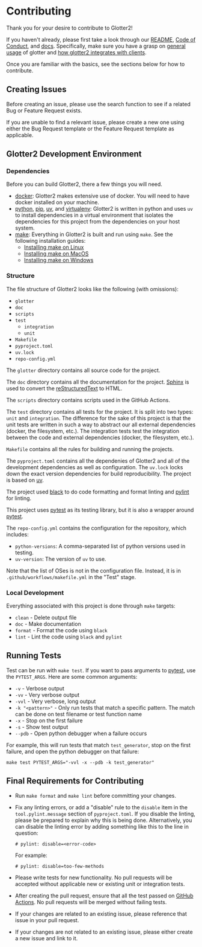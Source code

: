 # Contributing

Thank you for your desire to contribute to Glotter2!

If you haven't already, please first take a look through our [README], [Code of Conduct],
and [docs]. Specifically, make sure you have a grasp on [general usage][docs-general-usage]
of glotter and [how glotter2 integrates with clients][docs-integrating].

Once you are familiar with the basics, see the sections below for how to contribute.

## Creating Issues

Before creating an issue, please use the search function to see if a related Bug or Feature
Request exists.

If you are unable to find a relevant issue, please create a new one using either the Bug Request
template or the Feature Request template as applicable.

## Glotter2 Development Environment

### Dependencies

Before you can build Glotter2, there a few things you will need.

- [docker]: Glotter2 makes extensive use of docker. You will need to have docker installed on your
  machine.
- [python], [pip], [uv][uv], and [virtualenv]: Glotter2 is written in python and uses `uv` to install
  dependencies in a virtual environment that isolates the dependencies for this project
  from the dependencies on your host system.
- [make]: Everything in Glotter2 is built and run using `make`. See the following installation
  guides:
  - [Installing make on Linux]
  - [Installing make on MacOS]
  - [Installing make on Windows]

### Structure

The file structure of Glotter2 looks like the following (with omissions):

- `glotter`
- `doc`
- `scripts`
- `test`
  - `integration`
  - `unit`
- `Makefile`
- `pyproject.toml`
- `uv.lock`
- `repo-config.yml`

The `glotter` directory contains all source code for the project.

The `doc` directory contains all the documentation for the project.
[Sphinx] is used to convert the
[reStructuredText](https://www.sphinx-doc.org/en/master/usage/restructuredtext/basics.html)
to HTML.

The `scripts` directory contains scripts used in the GitHub Actions.

The `test` directory contains all tests for the project. It is split into two types: `unit` and
`integration`. The difference for the sake of this project is that the unit tests are written in
such a way to abstract our all external dependencies (docker, the filesystem, etc.). The
integration tests test the integration between the code and external dependencies (docker,
the filesystem, etc.).

`Makefile` contains all the rules for building and running the projects.

The `pyproject.toml` contains all the dependenies of Glotter2 and all of the development
dependencies as well as configuration. The `uv.lock` locks down the exact version
dependencies for build reproducibility. The project is based on
[uv]().

The project used [black] to do code formatting and format linting and [pylint] for linting.

This project uses [pytest] as its testing library, but it is also a wrapper around [pytest].

The `repo-config.yml` contains the configuration for the repository, which includes:

- `python-versions`: A comma-separated list of python versions used in testing.
- `uv-version`: The version of `uv` to use.

Note that the list of OSes is not in the configuration file. Instead, it is in
`.github/workflows/makefile.yml` in the "Test" stage.

### Local Development

Everything associated with this project is done through `make` targets:

* `clean` - Delete output file
* `doc` - Make documentation
* `format` - Format the code using `black`
* `lint` - Lint the code using `black` and `pylint`

## Running Tests

Test can be run with `make test`. If you want to pass arguments to [pytest], use the
`PYTEST_ARGS`. Here are some common arguments:

* `-v` - Verbose output
* `-vv` - Very verbose output
* `-vvl` - Very verbose, long output
* `-k "<pattern>"` - Only run tests that match a specific pattern. The match can be
  done on test filename or test function name
* `-x` - Stop on the first failure
* `-s` - Show test output
* `--pdb` - Open python debugger when a failure occurs

For example, this will run tests that match `test_generator`, stop on the first
failure, and open the python debugger on that failure:

`make test PYTEST_ARGS="-vvl -x --pdb -k test_generator"`

## Final Requirements for Contributing

- Run `make format` and `make lint` before committing your changes.
- Fix any linting errors, or add a "disable" rule to the `disable` item in the
  `tool.pylint.message` section of `pyproject.toml`. If you disable the linting, please
  be prepared to explain why this is being done. Alternatively, you can disable
  the linting error by adding something like this to the line in question:

  ```
  # pylint: disable=<error-code>
  ```

  For example:

  ```
  # pylint: disable=too-few-methods
  ```
- Please write tests for new functionality. No pull requests will be accepted without applicable
  new or existing unit or integration tests.
- After creating the pull request, ensure that all the test passed on [GitHub Actions]. No pull
  requests will be merged without failing tests.
- If your changes are related to an existing issue, please reference that issue in your pull
  request.
- If your changes are not related to an existing issue, please either create a new issue and
  link to it.

[README]: https://github.com/rzuckerm/glotter2#glotter2
[Code of Conduct]: https://github.com/rzuckerm/glotter2/blob/main/CODE_OF_CONDUCT.md
[GitHub Actions]: https://github.com/rzuckerm/glotter2/actions/workflows/makefile.yml

[docs]: https://rzuckerm.github.io/glotter2/
[docs-general-usage]: https://rzuckerm.github.io/glotter2/general-usage.html
[docs-integrating]: https://rzuckerm.github.io/glotter2/index.html#integrating-with-glotter2

[Sphinx]: https://pypi.org/project/sphinx
[black]: https://pypi.org/project/black
[pylint]: https://pypi.org/project/pylint
[uv]: https://docs.astral.sh/uv/
[pytest]: https://pypi.org/project/pytest

[reStructuredText]: https://www.sphinx-doc.org/en/master/usage/restructuredtext/

[docker]: https://docs.docker.com/get-docker/
[python]: https://www.python.org/downloads/
[pip]: https://pip.pypa.io/en/stable/installation/
[virtualenv]: https://virtualenv.pypa.io/en/latest/installation.html
[make]: https://www.gnu.org/software/make/
[Installing make on Linux]: https://www.incredibuild.com/integrations/gnu-make#:~:text=If%20you're%20on%20Linux,Fedora%2FRHEL%20%E2%80%93%20yum%20install%20make
[Installing make on MacOS]: https://formulae.brew.sh/formula/make
[Installing make on Windows]: https://gnuwin32.sourceforge.net/packages/make.htm
